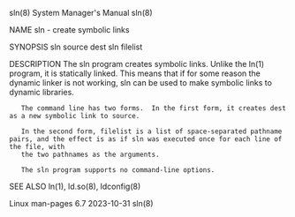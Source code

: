 sln(8)								    System Manager's Manual								sln(8)

NAME
       sln - create symbolic links

SYNOPSIS
       sln source dest
       sln filelist

DESCRIPTION
       The  sln	 program creates symbolic links.  Unlike the ln(1) program, it is statically linked.  This means that if for some reason the dynamic linker is
       not working, sln can be used to make symbolic links to dynamic libraries.

       The command line has two forms.	In the first form, it creates dest as a new symbolic link to source.

       In the second form, filelist is a list of space-separated pathname pairs, and the effect is as if sln was executed once for each line of the file, with
       the two pathnames as the arguments.

       The sln program supports no command-line options.

SEE ALSO
       ln(1), ld.so(8), ldconfig(8)

Linux man-pages 6.7							  2023-10-31									sln(8)
